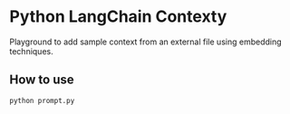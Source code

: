 # Python LangChain Contexty

Playground to add sample context from an external file using embedding techniques.

## How to use

`python prompt.py`
